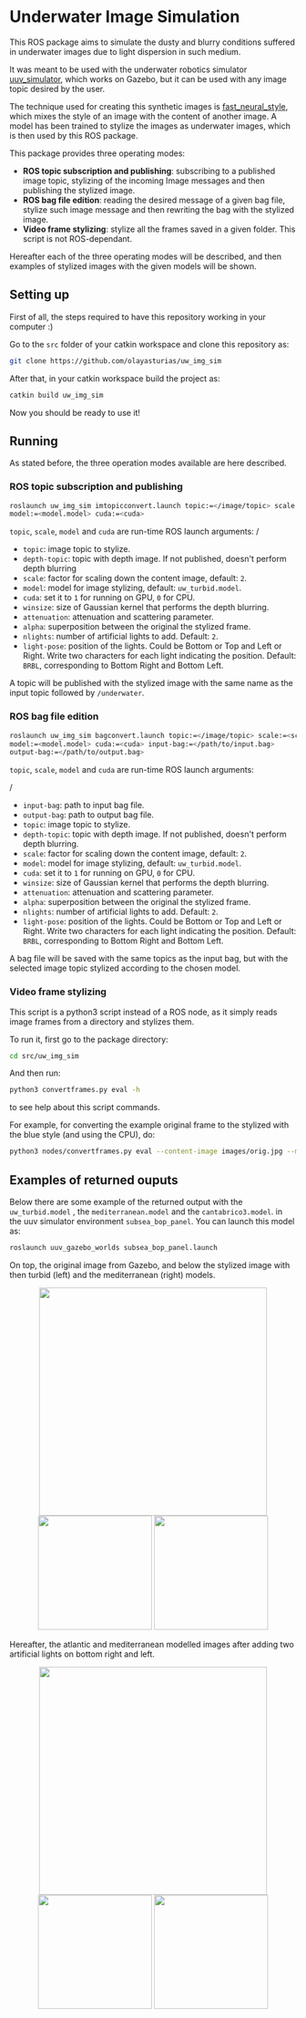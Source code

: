 # Underwater Image Simulation

This ROS package aims to simulate the dusty and blurry conditions suffered in
underwater images due to light dispersion in such medium.

It was meant to be used with the underwater robotics simulator
[uuv_simulator](https://github.com/uuvsimulator/uuv_simulator),
which works on Gazebo, but it can be used with any image topic desired by the
user.

The technique used for creating this synthetic images is
[fast_neural_style](https://github.com/pytorch/examples/tree/master/fast_neural_style),
which mixes the style of an image with the content of another image. A model
has been trained to stylize the images as underwater images, which is then used
by this ROS package.

This package provides three operating modes:

- **ROS topic subscription and publishing**: subscribing to a published image topic,
stylizing of the incoming Image messages and then publishing the stylized image.
- **ROS bag file edition**: reading the desired message of a given bag file,
stylize such image message and then rewriting the bag with the stylized image.
- **Video frame stylizing**: stylize all the frames saved in a given folder.
This script is not ROS-dependant.

Hereafter each of the three operating modes will be described, and then examples
of stylized images with the given models will be shown.

## Setting up

First of all, the steps required to have this repository working in
your computer :)

Go to the `src` folder of your catkin workspace and clone this repository as:

```bash
git clone https://github.com/olayasturias/uw_img_sim
```

After that, in your catkin workspace build the project as:

```bash
catkin build uw_img_sim
```

Now you should be ready to use it!

## Running

As stated before, the three operation modes available are here described.

### ROS topic subscription and publishing


```bash
roslaunch uw_img_sim imtopicconvert.launch topic:=</image/topic> scale:=<scale>
model:=<model.model> cuda:=<cuda>
```

`topic`, `scale`, `model` and `cuda` are run-time ROS launch arguments:
/
-   `topic`: image topic to stylize.
-   `depth-topic`: topic with depth image. If not published, doesn't perform depth blurring
-   `scale`: factor for scaling down the content image, default: `2`.
-   `model`: model for image stylizing, default: `uw_turbid.model`.
-   `cuda`: set it to `1` for running on GPU, `0` for CPU.
-   `winsize`: size of Gaussian kernel that performs the depth blurring.
-   `attenuation`: attenuation and scattering parameter.
-   `alpha`: superposition between the original the stylized frame.
-   `nlights`: number of artificial lights to add. Default: `2`.
-   `light-pose`: position of the lights. Could be Bottom or Top and Left or Right.
Write two characters for each light indicating the position. Default: `BRBL`, corresponding to
Bottom Right and Bottom Left.

A topic will be published with the stylized image with the same name as the
input topic followed by `/underwater`.

### ROS bag file edition

```bash
roslaunch uw_img_sim bagconvert.launch topic:=</image/topic> scale:=<scale>
model:=<model.model> cuda:=<cuda> input-bag:=</path/to/input.bag>
output-bag:=</path/to/output.bag>
```

`topic`, `scale`, `model` and `cuda` are run-time ROS launch arguments:

/
-   `input-bag`: path to input bag file.
-   `output-bag`: path to output bag file.
-   `topic`: image topic to stylize.
-   `depth-topic`: topic with depth image. If not published, doesn't perform depth blurring.
-   `scale`: factor for scaling down the content image, default: `2`.
-   `model`: model for image stylizing, default: `uw_turbid.model`.
-   `cuda`: set it to `1` for running on GPU, `0` for CPU.
-   `winsize`: size of Gaussian kernel that performs the depth blurring.
-   `attenuation`: attenuation and scattering parameter.
-   `alpha`: superposition between the original the stylized frame.
-   `nlights`: number of artificial lights to add. Default: `2`.
-   `light-pose`: position of the lights. Could be Bottom or Top and Left or Right.
Write two characters for each light indicating the position. Default: `BRBL`, corresponding to
Bottom Right and Bottom Left.

A bag file will be saved with the same topics as the input bag, but with the
selected image topic stylized according to the chosen model.

### Video frame stylizing

This script is a python3 script instead of a ROS node, as it simply reads
image frames from a directory and stylizes them.

To run it, first go to the package directory:

```bash
cd src/uw_img_sim
```

And then run:

```bash
python3 convertframes.py eval -h
```
to see help about this script commands.

For example, for converting the example original frame to the stylized with the
blue style (and using the CPU), do:

```bash
python3 nodes/convertframes.py eval --content-image images/orig.jpg --model models/blue_water.model --output-image images/blue.jpg --cuda 0
```


## Examples of returned ouputs

Below there are some example of the returned output with the `uw_turbid.model`
, the `mediterranean.model` and the `cantabrico3.model`.
in the uuv simulator environment `subsea_bop_panel`. You can launch this model as:

```bash
roslaunch uuv_gazebo_worlds subsea_bop_panel.launch
```

On top, the original image from Gazebo, and below the stylized image with then
turbid (left) and the mediterranean (right) models.
<p align="center">
    <img src="images/orig.jpg" height="400px">
    <img src="images/styl.jpg" height="200px">
    <img src="images/blue.jpg" height="200px">
</p>

Hereafter, the atlantic and mediterranean modelled images after adding two artificial
lights on bottom right and left.

<p align="center">
    <img src="images/paneltest.png" height="400px">
    <img src="images/hazedcantabricgauss.png" height="200px">
    <img src="images/hazemedgauss.png" height="200px">
</p>
